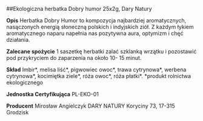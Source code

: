 ##Ekologiczna herbatka Dobry humor 25x2g, Dary Natury

**Opis** Herbatka Dobry Humor to kompozycja najbardziej aromatycznych, nasączonych energią słoneczną polskich i indyjskich ziół. Z każdym łykiem aromatycznego naparu napełnia nas pozytywna aura, optymizm i chęć działania.

**Zalecane spożycie** 1 saszetkę herbatki zalać szklanką wrzątku i pozostawić pod przykryciem do zaparzenia na około 10- 15 minut. 

**Skład** Imbir*, melisa liść*, pigwowiec owoc*, trawa cytrynowa*, werbena cytrynowa*, kocimiętka ziele*, róża owoc*, róża płatki*.
*produkt rolnictwa ekologicznego

**Jednostka Certyfikująca** PL-EKO-01

**Producent** Mirosław Angielczyk DARY NATURY
Koryciny 73, 17-315 Grodzisk